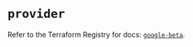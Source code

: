 # `provider`

Refer to the Terraform Registry for docs: [`google-beta`](https://registry.terraform.io/providers/hashicorp/google-beta/6.8.0/docs).
